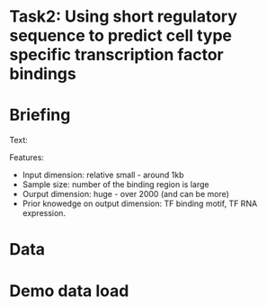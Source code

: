 # Task2: Using short regulatory sequence to predict cell type specific transcription factor bindings

# Briefing

Text:

Features:
- Input dimension: relative small - around 1kb
- Sample size: number of the binding region is large
- Ourput dimension: huge - over 2000 (and can be more)
- Prior knowedge on output dimension: TF binding motif, TF RNA expression.


# Data

# Demo data load

